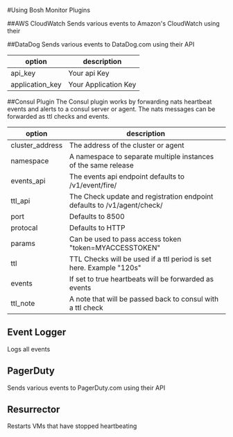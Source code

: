 #Using Bosh Monitor Plugins

##AWS CloudWatch
Sends various events to Amazon's CloudWatch using their

##DataDog
Sends various events to DataDog.com using their API

| option           | description            |
|------------------|------------------------|
| api_key          | Your api Key           |
| application_key  | Your Application Key   |

##Consul Plugin
The Consul plugin works by forwarding nats heartbeat events and alerts to a consul server or agent. The nats messages can be forwarded as ttl checks and events.

| option             | description                         |
|--------------------|-------------------------------------|
|  cluster_address   | The address of the cluster or agent |
|  namespace         | A namespace to separate multiple instances of the same release
|  events_api        | The events api endpoint defaults to /v1/event/fire/
|  ttl_api           | The Check update and registration endpoint defaults to /v1/agent/check/
|  port              | Defaults to 8500
|  protocal          | Defaults to HTTP
|  params            | Can be used to pass access token "token=MYACCESSTOKEN"
|  ttl               | TTL Checks will be used if a ttl period is set here. Example "120s"
|  events            | If set to true heartbeats will be forwarded as events
|  ttl_note          | A note that will be passed back to consul with a ttl check

## Event Logger
 Logs all events

## PagerDuty
Sends various events to PagerDuty.com using their API

## Resurrector
Restarts VMs that have stopped heartbeating
